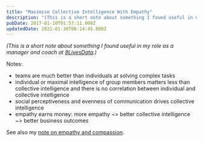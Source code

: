 ```yaml
---
title: "Maximise Collective Intelligence With Empathy"
description: "(This is a short note about something I found useful in my role as a manager and coach at 9LivesData.) Notes: * teams are much better than individuals at solving complex tasks * individual or maxim..."
pubDate: 2017-01-20T01:57:11.000Z
updatedDate: 2021-01-30T06:14:45.000Z
---
```

*(This is a short note about something I found
useful in my role as a manager and coach at
[9LivesData](http://www.9livesdata.com/?ref=localhost).)*

Notes:

* teams are much better than individuals at solving complex
  tasks
* individual or maximal intelligence of group
  members matters less than collective intelligence and
  there is no correlation between individual and collective
  intelligence
* social perceptiveness and evenness of communication
  drives collective intelligence
* empathy earns money: more empathy ~> better collective
  intelligence ~> better business outcomes

See also my [note on empathy and compassion](http://fluidcircle.net/2017/01/20/a-note-on-empathy-and-compassion/?ref=localhost).